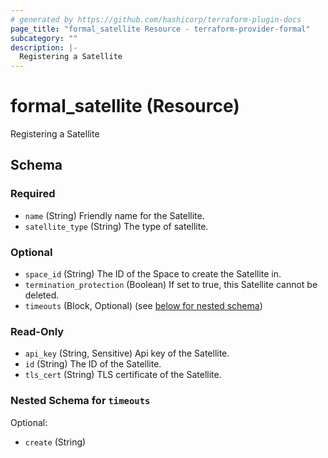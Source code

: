 ```yaml
---
# generated by https://github.com/hashicorp/terraform-plugin-docs
page_title: "formal_satellite Resource - terraform-provider-formal"
subcategory: ""
description: |-
  Registering a Satellite
---
```


# formal_satellite (Resource)

Registering a Satellite



<!-- schema generated by tfplugindocs -->
## Schema

### Required

- `name` (String) Friendly name for the Satellite.
- `satellite_type` (String) The type of satellite.

### Optional

- `space_id` (String) The ID of the Space to create the Satellite in.
- `termination_protection` (Boolean) If set to true, this Satellite cannot be deleted.
- `timeouts` (Block, Optional) (see [below for nested schema](#nestedblock--timeouts))

### Read-Only

- `api_key` (String, Sensitive) Api key of the Satellite.
- `id` (String) The ID of the Satellite.
- `tls_cert` (String) TLS certificate of the Satellite.

<a id="nestedblock--timeouts"></a>
### Nested Schema for `timeouts`

Optional:

- `create` (String)
